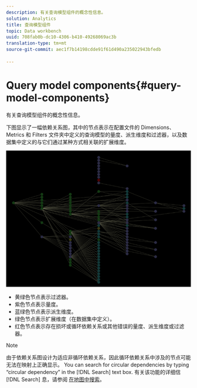 ```yaml
---
description: 有关查询模型组件的概念性信息。
solution: Analytics
title: 查询模型组件
topic: Data workbench
uuid: 708fab0b-dc10-4306-b410-49268069ac3b
translation-type: tm+mt
source-git-commit: aec1f7b14198cdde91f61d490a235022943bfedb

---
```



# Query model components{#query-model-components}

有关查询模型组件的概念性信息。

下图显示了一幅依赖关系图，其中的节点表示在配置文件的 Dimensions、Metrics 和 Filters 文件夹中定义的查询模型的量度、派生维度和过滤器，以及数据集中定义的与它们通过某种方式相关联的扩展维度。

![](assets/vis_DependencyMap_QueryModel.png)

* 黄绿色节点表示过滤器。
* 紫色节点表示量度。
* 蓝绿色节点表示派生维度。
* 绿色节点表示扩展维度（在数据集中定义）。
* 红色节点表示存在损坏或循环依赖关系或其他错误的量度、派生维度或过滤器。

>[!NOTE]
>
>由于依赖关系图设计为适应非循环依赖关系，因此循环依赖关系中涉及的节点可能无法在映射上正确显示。 You can search for circular dependencies by typing “circular dependency” in the [!DNL Search] text box. 有关该功能的详细信 [!DNL Search] 息，请参阅 [在地图中搜索](../../../../../home/c-get-started/c-admin-intrf/c-dataset-mgrs/c-dep-maps/t-srch-map.md#task-a1e7065a538d46c78a7d28676d880dfb)。

